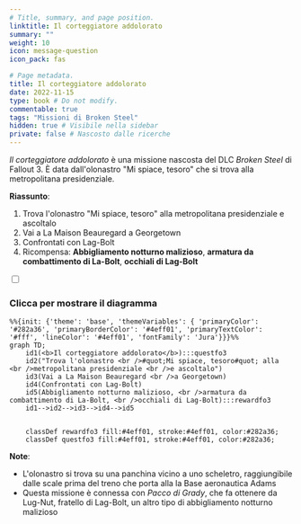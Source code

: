 ```yaml
---
# Title, summary, and page position.
linktitle: Il corteggiatore addolorato
summary: ""
weight: 10
icon: message-question
icon_pack: fas

# Page metadata.
title: Il corteggiatore addolorato
date: 2022-11-15
type: book # Do not modify.
commentable: true
tags: "Missioni di Broken Steel"
hidden: true # Visibile nella sidebar
private: false # Nascosto dalle ricerche
---
```



<div class="fo3">


*Il corteggiatore addolorato* è una missione nascosta del DLC *Broken Steel* di Fallout 3. È data dall'olonastro "Mi spiace, tesoro" che si trova alla metropolitana presidenziale.

**Riassunto**:
1. Trova l'olonastro "Mi spiace, tesoro" alla metropolitana presidenziale e ascoltalo
2. Vai a La Maison Beauregard a Georgetown
3. Confrontati con Lag-Bolt
4. Ricompensa: **Abbigliamento notturno malizioso**, **armatura da combattimento di La-Bolt**, **occhiali di Lag-Bolt**


<section class="chart-collapse">
<input type="checkbox" name="collapse2" id="handle2">
<h3 class="handle">
<label for="handle2">Clicca per mostrare il diagramma</label>
</h3>
<div class="content">

```mermaid
%%{init: {'theme': 'base', 'themeVariables': { 'primaryColor': '#282a36', 'primaryBorderColor': '#4eff01', 'primaryTextColor': '#fff', 'lineColor': '#4eff01', 'fontFamily': 'Jura'}}}%%
graph TD;
    id1(<b>Il corteggiatore addolorato</b>):::questfo3
    id2("Trova l'olonastro <br />#quot;Mi spiace, tesoro#quot; alla <br />metropolitana presidenziale <br />e ascoltalo")
    id3(Vai a La Maison Beauregard <br />a Georgetown)
    id4(Confrontati con Lag-Bolt)
    id5(Abbigliamento notturno malizioso, <br />armatura da combattimento di La-Bolt, <br />occhiali di Lag-Bolt):::rewardfo3
    id1-->id2-->id3-->id4-->id5
    
    
    classDef rewardfo3 fill:#4eff01, stroke:#4eff01, color:#282a36;
    classDef questfo3 fill:#4eff01, stroke:#4eff01, color:#282a36;
```

</div>
</section>




**Note**:
- L'olonastro si trova su una panchina vicino a uno scheletro, raggiungibile dalle scale prima del treno che porta alla la Base aeronautica Adams 
- Questa missione è connessa con *Pacco di Grady*, che fa ottenere da Lug-Nut, fratello di Lag-Bolt, un altro tipo di abbigliamento notturno malizioso  




</div>